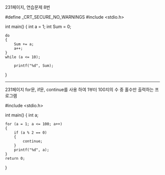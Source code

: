 231페이지, 연습문제 8번


#define _CRT_SECURE_NO_WARNINGS
#include <stdio.h>

int main()
{
	int a = 1;
	int Sum = 0;

	do
	{
		Sum += a;
		a++;
	} 
	while (a <= 10);

		printf("%d", Sum);
	
}

------------------------------------------
231페이지 for문, if문, continue를 사용 하여 1부터 100지의 수 중  홀수만 출력하는 프로그램


#include <stdio.h>

int main()
{
	int a;

	for (a = 1; a <= 100; a++)
	{
		if (a % 2 == 0)
		{
			continue;
		}
		printf("%d", a);
	}
	return 0;
}
